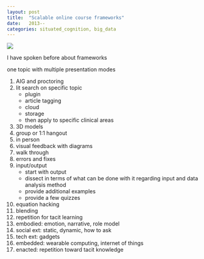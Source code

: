 ```yaml
---
layout: post
title:  "Scalable online course frameworks"
date:   2013--
categories: situated_cognition, big_data
---
```


![](https://lh4.googleusercontent.com/-hPcd8g1uZxs/UjCNZ0EJs4I/AAAAAAAA3xg/BLdJnW4_CsY/w931-h700-no/fract.png)

I have spoken before about frameworks 

one topic with multiple presentation modes

1. AIG and proctoring
2. lit search on specific topic 
    * plugin
    * article tagging
    * cloud
    * storage
    * then apply to specific clinical areas
3. 3D models 
4. group or 1:1 hangout 
5. in person 
6. visual feedback with diagrams 
7. walk through 
8. errors and fixes 
9. input/output 
    * start with output
    * dissect in terms of what can be done with it regarding input and data analysis method
    * provide additional examples
    * provide a few quizzes
10. equation hacking 
11. blending 
12. repetition for tacit learning
13. embodied: emotion, narrative, role model
14. social ext: static, dynamic, how to ask
15. tech ext: gadgets
16. embedded: wearable computing, internet of things
17. enacted: repetition toward tacit knowledge
